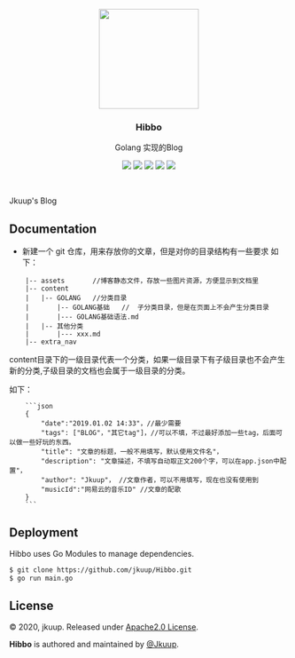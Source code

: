 <p align="center">
    <a href="https://www.alphkiee.xyz" target="_blank">
        <img src="https://raw.githubusercontent.com/jkuup/Hibbo/master/img/gopher.png?v=0.2.2" width="180" />
    </a>
    <h3 align="center">Hibbo</h3>
    <p align="center">Golang 实现的Blog</p>
    <p align="center">
        <a href="https://travis-ci.com/jkuup/Hibbo"><img src="https://travis-ci.com/jkuup/Hibbo.svg?branch=master"></a>
        <a href="https://github.com/jkuup/Hibbo/releases"><img src="https://img.shields.io/badge/Version-v0.0.1-red.svg"></a>
        <a href="https://goreportcard.com/report/github.com/jkuup/Hibbo"><img src="https://goreportcard.com/badge/github.com/jkuup/Hibbo?v=0.0.1"></a>
        <a href="https://hub.docker.com/r/jkuup/Hibbo"><img src="https://img.shields.io/badge/Docker-Latest-orange"></a>
        <a href="https://github.com/jkuup/Hibbo/blob/master/LICENSE"><img src="https://img.shields.io/badge/LICENSE-MIT-orange.svg"></a>
    </p>
</p>
<br/>

Jkuup's Blog


## Documentation

- 新建一个 git 仓库，用来存放你的文章，但是对你的目录结构有一些要求
如下：
```
    |-- assets       //博客静态文件，存放一些图片资源，方便显示到文档里
    |-- content
    |   |-- GOLANG   //分类目录
    |       |-- GOLANG基础   //  子分类目录，但是在页面上不会产生分类目录
    |       |--- GOLANG基础语法.md
    |   |-- 其他分类
    |       |--- xxx.md
    |-- extra_nav  

```
content目录下的一级目录代表一个分类，如果一级目录下有子级目录也不会产生新的分类,子级目录的文档也会属于一级目录的分类。

如下：
```
    ```json
    {
        "date":"2019.01.02 14:33"，//最少需要
        "tags": ["BLOG"，"其它tag"]，//可以不填，不过最好添加一些tag，后面可以做一些好玩的东西。
        "title": "文章的标题，一般不用填写，默认使用文件名"，
        "description": "文章描述，不填写自动取正文200个字，可以在app.json中配置"，
        "author": "Jkuup"， //文章作者，可以不用填写，现在也没有使用到
        "musicId":"网易云的音乐ID" //文章的配歌
    }
    ```
```
## Deployment

Hibbo uses Go Modules to manage dependencies.

```zsh
$ git clone https://github.com/jkuup/Hibbo.git
$ go run main.go
```

## License

© 2020, jkuup. Released under [Apache2.0 License](http://www.apache.org/licenses/LICENSE-2.0).

**Hibbo** is authored and maintained by [@Jkuup](http://github.com/jkuup).